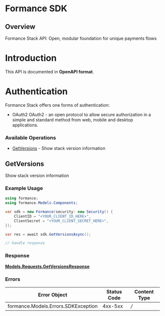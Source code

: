 # Formance SDK

## Overview

Formance Stack API: Open, modular foundation for unique payments flows

# Introduction
This API is documented in **OpenAPI format**.

# Authentication
Formance Stack offers one forms of authentication:
  - OAuth2
OAuth2 - an open protocol to allow secure authorization in a simple
and standard method from web, mobile and desktop applications.
<SecurityDefinitions />


### Available Operations

* [GetVersions](#getversions) - Show stack version information

## GetVersions

Show stack version information

### Example Usage

```csharp
using formance;
using formance.Models.Components;

var sdk = new Formance(security: new Security() {
    ClientID = "<YOUR_CLIENT_ID_HERE>",
    ClientSecret = "<YOUR_CLIENT_SECRET_HERE>",
});

var res = await sdk.GetVersionsAsync();

// handle response
```

### Response

**[Models.Requests.GetVersionsResponse](../../Models/Requests/GetVersionsResponse.md)**

### Errors

| Error Object                        | Status Code                         | Content Type                        |
| ----------------------------------- | ----------------------------------- | ----------------------------------- |
| formance.Models.Errors.SDKException | 4xx-5xx                             | */*                                 |
